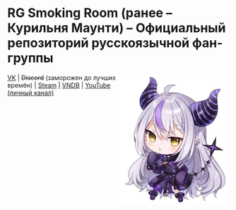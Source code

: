 # RG Smoking Room (ранее – Курильня Маунти) – Официальный репозиторий русскоязычной фан-группы

<img src="laplus_chibi.png" alt="Mascot Chibi" width="250" align="right" />

[VK](https://vk.com/onthecrack) | ~~Discord~~ (заморожен до лучших времён) | [Steam](https://steamcommunity.com/groups/rg_smokingroom) | [VNDB](https://vndb.org/p9205) | [YouTube (личный канал)](https://www.youtube.com/@HertaTheGreat/streams)
